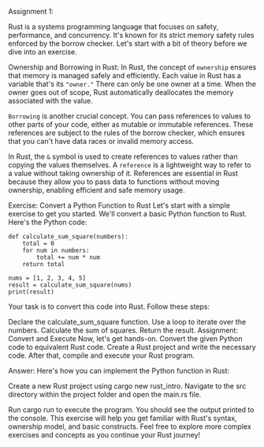 Assignment 1:

Rust is a systems programming language that focuses on safety, performance, and concurrency. It's known for its strict memory safety rules enforced by the borrow checker. Let's start with a bit of theory before we dive into an exercise.

Ownership and Borrowing in Rust:
In Rust, the concept of `ownership` ensures that memory is managed safely and efficiently. Each value in Rust has a variable that's its `"owner."` There can only be one owner at a time. When the owner goes out of scope, Rust automatically deallocates the memory associated with the value.

`Borrowing` is another crucial concept. You can pass references to values to other parts of your code, either as mutable or immutable references. These references are subject to the rules of the borrow checker, which ensures that you can't have data races or invalid memory access.

In Rust, the `&` symbol is used to create references to values rather than copying the values themselves. A `reference` is a lightweight way to refer to a value without taking ownership of it. References are essential in Rust because they allow you to pass data to functions without moving ownership, enabling efficient and safe memory usage.

Exercise: Convert a Python Function to Rust
Let's start with a simple exercise to get you started. We'll convert a basic Python function to Rust. Here's the Python code:

```
def calculate_sum_square(numbers):
    total = 0
    for num in numbers:
        total += num * num
    return total

nums = [1, 2, 3, 4, 5]
result = calculate_sum_square(nums)
print(result)
```

Your task is to convert this code into Rust. Follow these steps:

Declare the calculate_sum_square function.
Use a loop to iterate over the numbers.
Calculate the sum of squares.
Return the result.
Assignment: Convert and Execute
Now, let's get hands-on. Convert the given Python code to equivalent Rust code. Create a Rust project and write the necessary code. After that, compile and execute your Rust program.

Answer:
Here's how you can implement the Python function in Rust:

Create a new Rust project using cargo new rust_intro.
Navigate to the src directory within the project folder and open the main.rs file.

Run cargo run to execute the program. You should see the output printed to the console.
This exercise will help you get familiar with Rust's syntax, ownership model, and basic constructs. Feel free to explore more complex exercises and concepts as you continue your Rust journey!